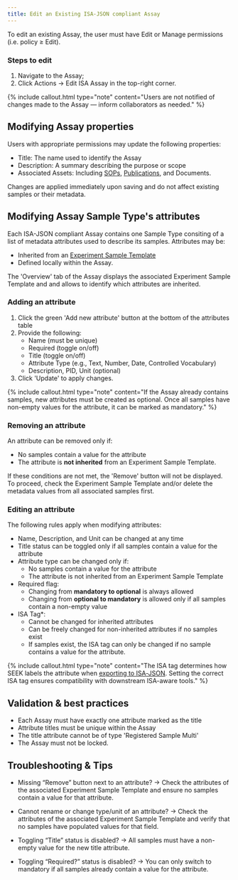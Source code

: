 ```yaml
---
title: Edit an Existing ISA-JSON compliant Assay
---
```



To edit an existing Assay, the user must have Edit or Manage permissions (i.e. policy ≥ Edit).

### Steps to edit

1. Navigate to the Assay;
2. Click Actions → Edit ISA Assay in the top-right corner.

{% include callout.html type="note" content="Users are not notified of changes made to the Assay — inform collaborators as needed." %}

## Modifying Assay properties

Users with appropriate permissions may update the following properties:

- Title: The name used to identify the Assay
- Description: A summary describing the purpose or scope
- Associated Assets: Including [SOPs](sops), [Publications](publications), and Documents.

Changes are applied immediately upon saving and do not affect existing samples or their metadata.

## Modifying Assay Sample Type's attributes

Each ISA-JSON compliant Assay contains one Sample Type consiting of a list of metadata attributes used to describe its samples. Attributes may be:

- Inherited from an [Experiment Sample Template](isajson-templates)
- Defined locally within the Assay.

The 'Overview' tab of the Assay displays the associated Experiment Sample Template and and allows to identify which attributes are inherited.

### Adding an attribute
1. Click the green 'Add new attribute' button at the bottom of the attributes table
2. Provide the following:
   - Name (must be unique)
   - Required (toggle on/off)
   - Title (toggle on/off)
   - Attribute Type (e.g., Text, Number, Date, Controlled Vocabulary)
   - Description, PID, Unit (optional)
3. Click 'Update' to apply changes.

{% include callout.html type="note" content="If the Assay already contains samples, new attributes must be created as optional. Once all samples have non-empty values for the attribute, it can be marked as mandatory." %}

### Removing an attribute

An attribute can be removed only if:

- No samples contain a value for the attribute
- The attribute is **not inherited** from an Experiment Sample Template.

If these conditions are not met, the 'Remove' button will not be displayed. To proceed, check the Experiment Sample Template and/or delete the metadata values from all associated samples first.

### Editing an attribute

The following rules apply when modifying attributes:

- Name, Description, and Unit can be changed at any time
- Title status can be toggled only if all samples contain a value for the attribute
- Attribute type can be changed only if:
  - No samples contain a value for the attribute
  - The attribute is not inherited from an Experiment Sample Template
- Required flag:
  - Changing from **mandatory to optional** is always allowed
  - Changing from **optional to mandatory** is allowed only if all samples contain a non-empty value
- ISA Tag*:
  - Cannot be changed for inherited attributes
  - Can be freely changed for non-inherited attributes if no samples exist
  - If samples exist, the ISA tag can only be changed if no sample contains a value for the attribute.

{% include callout.html type="note" content="The ISA tag determines how SEEK labels the attribute when [exporting to ISA‑JSON](exporting-experiments-as-isajson). Setting the correct ISA tag ensures compatibility with downstream ISA-aware tools." %}

## Validation & best practices

- Each Assay must have exactly one attribute marked as the title
- Attribute titles must be unique within the Assay
- The title attribute cannot be of type 'Registered Sample Multi'
- The Assay must not be locked.

## Troubleshooting & Tips

- Missing “Remove” button next to an attribute?
  → Check the attributes of the associated Experiment Sample Template and ensure no samples contain a value for that attribute.

- Cannot rename or change type/unit of an attribute? 
  → Check the attributes of the associated Experiment Sample Template and verify that no samples have populated values for that field.

- Toggling “Title” status is disabled?
  → All samples must have a non-empty value for the new title attribute.

- Toggling “Required?” status is disabled?
  → You can only switch to mandatory if all samples already contain a value for the attribute.
